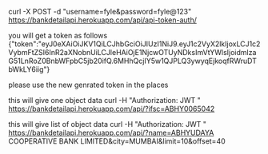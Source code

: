 curl -X POST -d "username=fyle&password=fyle@123" https://bankdetailapi.herokuapp.com/api/api-token-auth/

you will get a token as follows {"token":"eyJ0eXAiOiJKV1QiLCJhbGciOiJIUzI1NiJ9.eyJ1c2VyX2lkIjoxLCJ1c2VybmFtZSI6InR2aXNobnUiLCJleHAiOjE1NjcwOTUyNDksImVtYWlsIjoidmlzaG51LnRoZ0BnbWFpbC5jb20ifQ.6MHhQcjIY5w1QJPLQ3ywyqEjkoqfRWruDTbWkLY6iig"}

please use the new genrated token in the places <your-token>

this will give one object data curl -H "Authorization: JWT <your-token>" https://bankdetailapi.herokuapp.com/api/?ifsc=ABHY0065042

this will give list of object data curl -H "Authorization: JWT <your-token>" https://bankdetailapi.herokuapp.com/api/?name=ABHYUDAYA COOPERATIVE BANK LIMITED&city=MUMBAI&limit=10&offset=40
